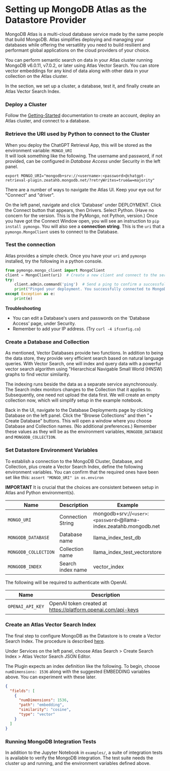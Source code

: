 # Setting up MongoDB Atlas as the Datastore Provider

MongoDB Atlas is a multi-cloud database service made by the same people that build MongoDB. 
Atlas simplifies deploying and managing your databases while offering the versatility you need 
to build resilient and performant global applications on the cloud providers of your choice.

You can perform semantic search on data in your Atlas cluster running MongoDB v6.0.11, v7.0.2, 
or later using Atlas Vector Search. You can store vector embeddings for any kind of data along 
with other data in your collection on the Atlas cluster.

In the section, we set up a cluster, a database, test it, and finally create an Atlas Vector Search Index.

### Deploy a Cluster

Follow the [Getting-Started](https://www.mongodb.com/basics/mongodb-atlas-tutorial) documentation 
to create an account, deploy an Atlas cluster, and connect to a database.


### Retrieve the URI used by Python to connect to the Cluster

When you deploy the ChatGPT Retrieval App, this will be stored as the environment variable: `MONGO_URI`  
It will look something like the following. The username and password, if not provided,
can be configured in *Database Access* under Security in the left panel. 

```
export MONGO_URI="mongodb+srv://<username>:<password>@chatgpt-retrieval-plugin.zeatahb.mongodb.net/?retryWrites=true&w=majority"
```

There are a number of ways to navigate the Atlas UI. Keep your eye out for "Connect" and "driver".

On the left panel, navigate and click 'Database' under DEPLOYMENT. 
Click the Connect button that appears, then Drivers. Select Python.
(Have no concern for the version. This is the PyMongo, not Python, version.)
Once you have got the Connect Window open, you will see an instruction to `pip install pymongo`.
You will also see a **connection string**. 
This is the `uri` that a `pymongo.MongoClient` uses to connect to the Database.


### Test the connection

Atlas provides a simple check. Once you have your `uri` and `pymongo` installed, 
try the following in a python console.

```python
from pymongo.mongo_client import MongoClient
client = MongoClient(uri)  # Create a new client and connect to the server
try:
    client.admin.command('ping')  # Send a ping to confirm a successful connection
    print("Pinged your deployment. You successfully connected to MongoDB!")
except Exception as e:
    print(e)
```

**Troubleshooting**
* You can edit a Database's users and passwords on the 'Database Access' page, under Security.
* Remember to add your IP address. (Try `curl -4 ifconfig.co`)

### Create a Database and Collection

As mentioned, Vector Databases provide two functions. In addition to being the data store,
they provide very efficient search based on natural language queries.
With Vector Search, one will index and query data with a powerful vector search algorithm
using "Hierarchical Navigable Small World (HNSW) graphs to find vector similarity.

The indexing runs beside the data as a separate service asynchronously.
The Search index monitors changes to the Collection that it applies to.
Subsequently, one need not upload the data first. 
We will create an empty collection now, which will simplify setup in the example notebook.

Back in the UI, navigate to the Database Deployments page by clicking Database on the left panel.
Click the "Browse Collections" and then "+ Create Database" buttons. 
This will open a window where you choose Database and Collection names. (No additional preferences.)
Remember these values as they will be as the environment variables, 
`MONGODB_DATABASE` and `MONGODB_COLLECTION`.


### Set Datastore Environment Variables

To establish a connection to the MongoDB Cluster, Database, and Collection, plus create a Vector Search Index,
define the following environment variables.
You can confirm that the required ones have been set like this:  `assert "MONGO_URI" in os.environ`

**IMPORTANT** It is crucial that the choices are consistent between setup in Atlas and Python environment(s).

| Name                  | Description                 | Example                                                             |
|-----------------------|-----------------------------|---------------------------------------------------------------------|
| `MONGO_URI`           | Connection String           | mongodb+srv://`<user>`:`<password>`@llama-index.zeatahb.mongodb.net |
| `MONGODB_DATABASE`    | Database name               | llama_index_test_db                                                 |
| `MONGODB_COLLECTION`  | Collection name             | llama_index_test_vectorstore                                        |
| `MONGODB_INDEX`       | Search index name           | vector_index                                                        |

The following will be required to authenticate with OpenAI.

| Name             | Description                                                     |
|------------------|-----------------------------------------------------------------|
| `OPENAI_API_KEY` | OpenAI token created at https://platform.openai.com/api-keys    |

### Create an Atlas Vector Search Index

The final step to configure MongoDB as the Datastore is to create a Vector Search Index.
The procedure is described [here](https://www.mongodb.com/docs/atlas/atlas-vector-search/create-index/#procedure).

Under Services on the left panel, choose Atlas Search > Create Search Index > 
Atlas Vector Search JSON Editor.

The Plugin expects an index definition like the following.
To begin, choose `numDimensions: 1536` along with the suggested EMBEDDING variables above.
You can experiment with these later.

```json
{
  "fields": [
    {
      "numDimensions": 1536,
      "path": "embedding",
      "similarity": "cosine",
      "type": "vector"
    }
  ]
}
```


### Running MongoDB Integration Tests

In addition to the Jupyter Notebook in `examples/`, 
a suite of integration tests is available to verify the MongoDB integration. 
The test suite needs the cluster up and running, and the environment variables defined above.